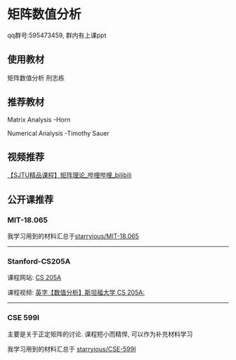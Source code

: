 # 矩阵数值分析

qq群号:595473459, 群内有上课ppt

## 使用教材

矩阵数值分析 刑志栋

## 推荐教材

Matrix Analysis -Horn

Numerical Analysis -Timothy Sauer

## 视频推荐

[【SJTU精品课程】矩阵理论_哔哩哔哩_bilibili](https://www.bilibili.com/video/BV1QT4y1P7wA/?spm_id_from=333.999.0.0&vd_source=d03b0f673ed993b8e86fd863bd92d95e)

## 公开课推荐

### MIT-18.065

我学习用到的材料汇总于[starryious/MIT-18.065](https://github.com/starryious/MIT-18.065)

****

### Stanford-CS205A

课程网站: [CS 205A](http://physbam.stanford.edu/~aanjneya/courses/cs205a/)

课程视频: [英字【数值分析】斯坦福大学 CS 205A: ](https://www.bilibili.com/video/BV19J411t7Gh/?spm_id_from=333.999.0.0&vd_source=d03b0f673ed993b8e86fd863bd92d95e)

****

### CSE 599I

主要是关于正定矩阵的讨论. 课程短小而精悍, 可以作为补充材料学习

我学习用到的材料汇总于 [starryious/CSE-599I](https://github.com/starryious/CSE-599I)
